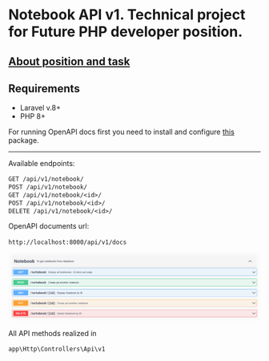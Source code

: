 # Notebook API v1. Technical project for Future PHP developer position.

## [About position and task](https://github.com/muhammadkhon-abdulloev/notebook-api/blob/main/Technical.md "Technical requirements")

## Requirements
- Laravel v.8+
- PHP 8+

For running OpenAPI docs first you need to install and configure  [this](https://github.com/DarkaOnLine/L5-Swagger/wiki/Installation-&-Configuration "this") package.

------------

Available endpoints:
```
GET /api/v1/notebook/
POST /api/v1/notebook/
GET /api/v1/notebook/<id>/
POST /api/v1/notebook/<id>/
DELETE /api/v1/notebook/<id>/
```

OpenAPI documents url:

`http://localhost:8000/api/v1/docs`

[![](https://github.com/muhammadkhon-abdulloev/notebook-api/blob/main/image_2022-05-26_19-56-37.png)](https://github.com/muhammadkhon-abdulloev/notebook-api/blob/main/image_2022-05-26_19-56-37.png)


All API methods realized in
```php
app\Http\Controllers\Api\v1
```
